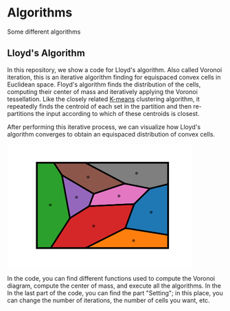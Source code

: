 # Algorithms
Some different algorithms

## Lloyd's Algorithm 

In this repository, we show a code for Lloyd's algorithm. Also called Voronoi iteration, this is an iterative algorithm finding for equispaced convex
cells in Euclidean space. Floyd's algorithm finds the distribution of the cells, computing their center of mass and iteratively applying the Voronoi tessellation.
Like the closely related [K-means](https://en.wikipedia.org/wiki/K-means_clustering) clustering algorithm, it repeatedly finds the centroid of each set in the 
partition and then re-partitions the input according to which of these centroids is closest.

After performing this iterative process, we can visualize how Lloyd's algorithm converges to obtain an equispaced distribution of convex cells. 

![Lloyd iterations](/Floyd_Algorithm/Lloyd_algorithm_P350_S6_Dim2x2_I200_N8.gif)

In the code, you can find different functions used to compute the Voronoi diagram, compute the center of mass, and execute all the algorithms. In the 
In the last part of the code, you can find the part "Setting"; in this place, you can change the number of iterations, the number of cells you want, etc. 
